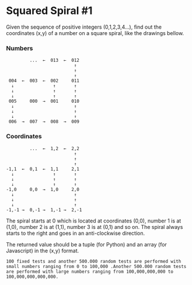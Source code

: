 # Squared Spiral #1

Given the sequence of positive integers (0,1,2,3,4...), find out the coordinates (x,y) of a number on a square spiral, like the drawings bellow.

### Numbers

             ...  ←  013  ←  012  
                              ↑  
                              ↑  
                              ↑  
     004  ←  003  ←  002     011  
      ↓               ↑       ↑  
      ↓               ↑       ↑  
      ↓               ↑       ↑  
     005     000  →  001     010  
      ↓                       ↑  
      ↓                       ↑  
      ↓                       ↑  
     006  →  007  →  008  →  009  

### Coordinates

             ...  ←  1,2  ←  2,2
                              ↑
                              ↑
                              ↑
    -1,1  ←  0,1  ←  1,1     2,1
      ↓               ↑       ↑
      ↓               ↑       ↑
      ↓               ↑       ↑
    -1,0     0,0  →  1,0     2,0
      ↓                       ↑
      ↓                       ↑
      ↓                       ↑
    -1,-1 →  0,-1 →  1,-1 →  2,-1

The spiral starts at 0 which is located at coordinates (0,0), number 1 is at (1,0), number 2 is at (1,1), number 3 is at (0,1) and so on. The spiral always starts to the right and goes in an anti-clockwise direction.

The returned value should be a tuple (for Python) and an array (for Javascript) in the (x,y) format.

`100 fixed tests and another 500.000 random tests are performed with small numbers ranging from 0 to 100,000 .Another 500.000 random tests are performed with large numbers ranging from 100,000,000,000 to 100,000,000,000,000.`